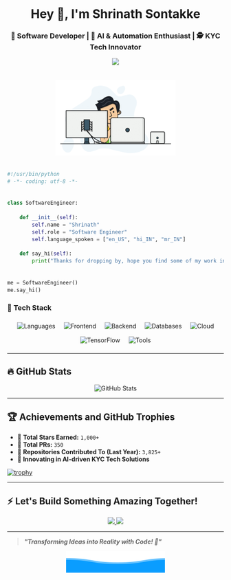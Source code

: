<h1 align="center">Hey 👋, I'm Shrinath Sontakke</h1>
<h3 align="center">🚀 Software Developer | 🧠 AI & Automation Enthusiast | 🕵️ KYC Tech Innovator</h3>

<p align="center">
  <img src="https://readme-typing-svg.herokuapp.com?font=Fira+Code&weight=600&size=24&pause=1000&color=F70C0C&center=true&vCenter=true&width=750&lines=Welcome+to+my+GitHub+Profile!;Building+Scalable+AI-Driven+Applications;Innovation+%7C+Automation+%7C+Data-Driven+Development" />
</p>

<p align="center">
<br><img src="https://github.com/ShrinathSontakke/ShrinathSontakke/blob/main/hadder.gif" width="280px"><br><br>
</p

---

```python
#!/usr/bin/python
# -*- coding: utf-8 -*-


class SoftwareEngineer:

    def __init__(self):
        self.name = "Shrinath"
        self.role = "Software Engineer"
        self.language_spoken = ["en_US", "hi_IN", "mr_IN"]

    def say_hi(self):
        print("Thanks for dropping by, hope you find some of my work interesting.")


me = SoftwareEngineer()
me.say_hi()
```

### 🚀 **Tech Stack**

<p align="center">
  <!-- Languages -->
  <img src="https://skillicons.dev/icons?i=python,java,js,cpp,r" alt="Languages" style="margin: 8px;">

  <!-- Frontend -->
  <img src="https://skillicons.dev/icons?i=react,angular" alt="Frontend" style="margin: 8px;">

  <!-- Backend -->
  <img src="https://skillicons.dev/icons?i=nodejs,fastapi" alt="Backend" style="margin: 8px;">

  <!-- Databases -->
  <img src="https://skillicons.dev/icons?i=mongodb,mysql,postgres" alt="Databases" style="margin: 8px;">

  <!-- Cloud -->
  <img src="https://skillicons.dev/icons?i=aws,gcp,azure" alt="Cloud" style="margin: 8px;">

  <!-- Machine Learning -->
  <img src="https://skillicons.dev/icons?i=tensorflow" alt="TensorFlow" style="margin: 8px;">

  <!-- Tools -->
  <img src="https://skillicons.dev/icons?i=git,docker,postman,vscode" alt="Tools" style="margin: 8px;">
</p>

---

## 🔥 **GitHub Stats**
<p align="center">
  <img src="https://github-readme-stats.vercel.app/api?username=ShrinathSontakke&show_icons=true&theme=radical&hide_border=false&include_all_commits=true&count_private=true" alt="GitHub Stats">
</p>

---

## 🏆 **Achievements and GitHub Trophies**
- 🏅 **Total Stars Earned:** `1,000+`
- 🔄 **Total PRs:** `350`
- 📌 **Repositories Contributed To (Last Year):** `3,825+`
- 🚀 **Innovating in AI-driven KYC Tech Solutions**

[![trophy](https://github-profile-trophy.vercel.app/?username=zhenye-na&theme=nord&column=7)](https://github.com/ryo-ma/github-profile-trophy)


---

## ⚡ **Let's Build Something Amazing Together!**
<p align="center">
  <a href="https://linkedin.com/in/shrinath-sontakke">
    <img src="https://img.shields.io/badge/LinkedIn-%230077B5.svg?style=for-the-badge&logo=linkedin&logoColor=white">
  </a>
  <a href="mailto:shrisontakke88@gmail.com">
    <img src="https://img.shields.io/badge/Email-%23D14836.svg?style=for-the-badge&logo=gmail&logoColor=white">
  </a>
</p>

---
> **_"Transforming Ideas into Reality with Code! 🚀"_** 
<p align="center">
        <img src="https://raw.githubusercontent.com/ShrinathSontakke/ShrinathSontakke/main/wave.svg" alt="Github Stats" />
</p>

 
